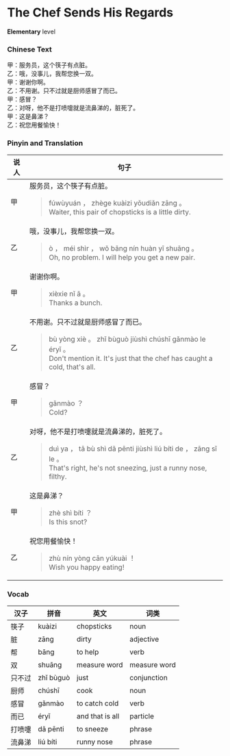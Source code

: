 # The Chef Sends His Regards
**Elementary** level
### Chinese Text
甲：服务员，这个筷子有点脏。<br />乙：哦，没事儿，我帮您换一双。<br />甲：谢谢你啊。<br />乙：不用谢。只不过就是厨师感冒了而已。<br />甲：感冒？<br />乙：对呀，他不是打喷嚏就是流鼻涕的，脏死了。<br />甲：这是鼻涕？<br />乙：祝您用餐愉快！

### Pinyin and Translation
|说人|句子|
|----|----|
|甲|服务员，这个筷子有点脏。<blockquote>fúwùyuán ， zhège kuàizi yǒudiǎn zāng 。<br />Waiter, this pair of chopsticks is a little dirty.</blockquote>|
|乙|哦，没事儿，我帮您换一双。<blockquote>ò ， méi shìr ， wǒ bāng nín huàn yī shuāng 。<br />Oh, no problem. I will help you get a new pair.</blockquote>|
|甲|谢谢你啊。<blockquote>xièxie nǐ ā 。<br />Thanks a bunch.</blockquote>|
|乙|不用谢。只不过就是厨师感冒了而已。<blockquote>bù yòng xiè 。 zhǐ bùguò jiùshì chúshī gǎnmào le éryǐ 。<br />Don't mention it. It's just that the chef has caught a cold, that's all.</blockquote>|
|甲|感冒？<blockquote>gǎnmào ？<br />Cold?</blockquote>|
|乙|对呀，他不是打喷嚏就是流鼻涕的，脏死了。<blockquote>duì ya ， tā bù shì dǎ pēnti jiùshì liú bíti de ， zāng sǐ le 。<br />That's right, he's not sneezing, just a runny nose, filthy.</blockquote>|
|甲|这是鼻涕？<blockquote>zhè shì bíti ？<br />Is this snot?</blockquote>|
|乙|祝您用餐愉快！<blockquote>zhù nín yòng cān yúkuài ！<br />Wish you happy eating!</blockquote>|
### Vocab
|汉子|拼音|英文|词类|
|----|----|----|----|
|筷子|kuàizi|chopsticks|noun|
|脏|zāng|dirty|adjective|
|帮|bāng|to help|verb|
|双|shuāng|measure word|measure word|
|只不过|zhǐ bùguò|just|conjunction|
|厨师|chúshī|cook|noun|
|感冒|gǎnmào|to catch cold|verb|
|而已|éryǐ|and that is all|particle|
|打喷嚏|dǎ pēnti|to sneeze|phrase|
|流鼻涕|liú bíti|runny nose|phrase|